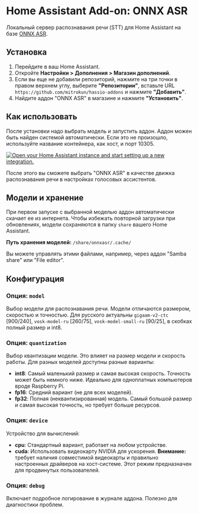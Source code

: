 # Home Assistant Add-on: ONNX ASR

Локальный сервер распознавания речи (STT) для Home Assistant на базе [ONNX ASR](https://github.com/istupakov/onnx-asr).

## Установка

1.  Перейдите в ваш Home Assistant.
2.  Откройте **Настройки > Дополнения > Магазин дополнений**.
3.  Если вы еще не добавили репозиторий, нажмите на три точки в правом верхнем углу, выберите **"Репозитории"**, вставьте URL `https://github.com/mitrokun/hassio-addons` и нажмите **"Добавить"**.
4.  Найдите аддон "ONNX ASR" в магазине и нажмите **"Установить"**.

## Как использовать

После установки надо выбрать модель и запустить аддон. Аддон можен быть найден системой автоматически. Если это не произошло, используйте название контейнера, как хост, и порт 10305.

[![Open your Home Assistant instance and start setting up a new integration.](https://my.home-assistant.io/badges/config_flow_start.svg)](https://my.home-assistant.io/redirect/config_flow_start/?domain=wyoming)

После этого вы сможете выбрать "ONNX ASR" в качестве движка распознавания речи в настройках голосовых ассистентов.

## Модели и хранение

При первом запуске с выбранной моделью аддон автоматически скачает ее из интернета. Чтобы избежать повторной загрузки при обновлениях, модели сохраняются в папку `share` вашего Home Assistant.

**Путь хранения моделей:** `/share/onnxasr/.cache/`

Вы можете управлять этими файлами, например, через аддон "Samba share" или "File editor".

## Конфигурация

### Опция: `model`

Выбор модели для распознавания речи. Модели отличаются размером, скоростью и точностью. Для русского актуальны `gigaam-v2-ctc` [900/240], `vosk-model-ru` [260/75], `vosk-model-small-ru` [90/25], в скобках полный размер и int8.

### Опция: `quantization`

Выбор квантизации модели. Это влияет на размер модели и скорость работы. Для разных моделей доступны разные варианты:
-   **int8**: Самый маленький размер и самая высокая скорость. Точность может быть немного ниже. Идеально для одноплатных компьютеров вроде Raspberry Pi.
-   **fp16**: Средний вариант (не для всех моделей).
-   **fp32**: Полная (неквантизированная) модель. Самый большой размер и самая высокая точность, но требует больше ресурсов.

### Опция: `device`

Устройство для вычислений:
-   **cpu**: Стандартный вариант, работает на любом устройстве.
-   **cuda**: Использовать видеокарту NVIDIA для ускорения. **Внимание:** требует наличия совместимой видеокарты и правильно настроенных драйверов на хост-системе. Этот режим предназначен для продвинутых пользователей.

### Опция: `debug`

Включает подробное логирование в журнале аддона. Полезно для диагностики проблем.

